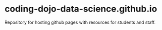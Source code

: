 # coding-dojo-data-science.github.io
Repository for hosting github pages with resources for students and staff.
